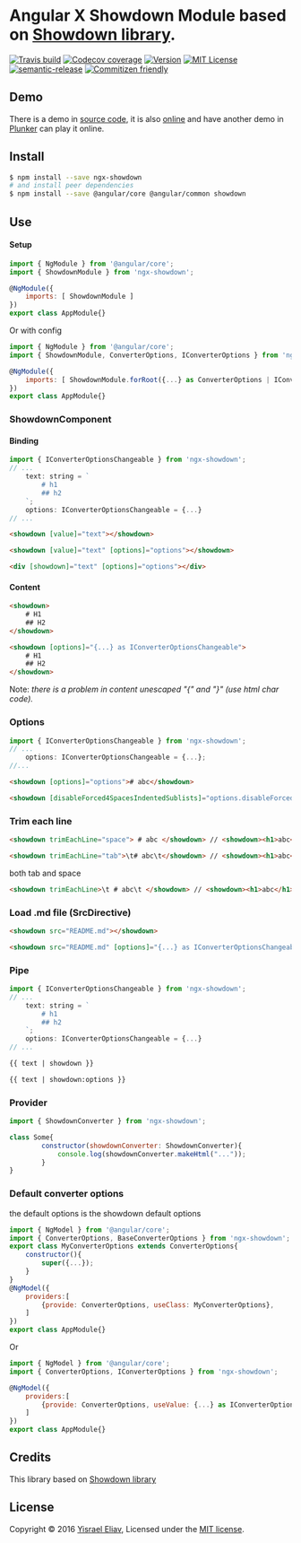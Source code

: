 # Angular X Showdown Module based on [Showdown library](https://github.com/showdownjs/showdown).
[![Travis build](https://travis-ci.org/yisraelx/ngx-showdown.svg?branch=master)](https://travis-ci.org/yisraelx/ngx-showdown)
[![Codecov coverage](https://codecov.io/github/yisraelx/ngx-showdown/coverage.svg?branch=master)](https://codecov.io/github/yisraelx/ngx-showdown)
[![Version](https://img.shields.io/npm/v/ngx-showdown.svg)](https://www.npmjs.com/package/ngx-showdown)
[![MIT License](https://img.shields.io/npm/l/ngx-showdown.svg)](https://github.com/yisraelx/ngx-showdown/blob/master/LICENSE)
[![semantic-release](https://img.shields.io/badge/%20%20%F0%9F%93%A6%F0%9F%9A%80-semantic--release-e10079.svg)](https://github.com/semantic-release/semantic-release)
[![Commitizen friendly](https://img.shields.io/badge/commitizen-friendly-brightgreen.svg)](http://commitizen.github.io/cz-cli/)

## Demo
There is a demo in [source code](https://github.com/yisraelx/ngx-showdown/blob/master/demo), it is also [online](http://yisraelx.github.io/ngx-showdown) and have another demo in [Plunker](https://plnkr.co/edit/0j8d9w) can play it online.

## Install
```bash
$ npm install --save ngx-showdown
# and install peer dependencies
$ npm install --save @angular/core @angular/common showdown
```

## Use
#### Setup
```javascript
import { NgModule } from '@angular/core';
import { ShowdownModule } from 'ngx-showdown';

@NgModule({
    imports: [ ShowdownModule ]
})
export class AppModule{}
```
Or with config
```javascript
import { NgModule } from '@angular/core';
import { ShowdownModule, ConverterOptions, IConverterOptions } from 'ngx-showdown';

@NgModule({
    imports: [ ShowdownModule.forRoot({...} as ConverterOptions | IConverterOptions) ]
})
export class AppModule{}
```
### ShowdownComponent
#### Binding
```javascript
import { IConverterOptionsChangeable } from 'ngx-showdown';
// ...
    text: string = `
        # h1
        ## h2
    `;
    options: IConverterOptionsChangeable = {...}
// ...
```
```html
<showdown [value]="text"></showdown>
```
```html
<showdown [value]="text" [options]="options"></showdown>
```
```html
<div [showdown]="text" [options]="options"></div>
```
#### Content
```html
<showdown>
    # H1
    ## H2
</showdown>
```
```html
<showdown [options]="{...} as IConverterOptionsChangeable">
    # H1
    ## H2
</showdown>
```
Note: _there is a problem in content unescaped "{" and "}" (use html char code)._

### Options
```javascript
import { IConverterOptionsChangeable } from 'ngx-showdown';
// ...
    options: IConverterOptionsChangeable = {...};
//...
```
```html
<showdown [options]="options"># abc</showdown>
```
```html
<showdown [disableForced4SpacesIndentedSublists]="options.disableForced4SpacesIndentedSublists" [encodeEmails]="options.encodeEmails" [excludeTrailingPunctuationFromURLs]="options.excludeTrailingPunctuationFromURLs" [ghCodeBlocks]="options.ghCodeBlocks" [ghCompatibleHeaderId]="options.ghCompatibleHeaderId" [ghMentions]="options.ghMentions" [ghMentionsLink]="options.ghMentionsLink" [headerLevelStart]="options.headerLevelStart" [literalMidWordUnderscores]="options.literalMidWordUnderscores" [noHeaderId]="options.noHeaderId" [omitExtraWLInCodeBlocks]="options.omitExtraWLInCodeBlocks" [parseImgDimensions]="options.parseImgDimensions" [prefixHeaderId]="options.prefixHeaderId" [requireSpaceBeforeHeadingText]="options.requireSpaceBeforeHeadingText" [simpleLineBreaks]="options.simpleLineBreaks" [simplifiedAutoLink]="options.simplifiedAutoLink" [smartIndentationFix]="options.smartIndentationFix" [smoothLivePreview]="options.smoothLivePreview" [strikethrough]="options.strikethrough" [tables]="options.tables" [tablesHeaderId]="options.tablesHeaderId" [tasklists]="options.tasklists" [trimEachLine]="options.trimEachLine"># abc</showdown>
```
### Trim each line
```html
<showdown trimEachLine="space"> # abc </showdown> // <showdown><h1>abc</h1></showdown>
```
```html
<showdown trimEachLine="tab">\t# abc\t</showdown> // <showdown><h1>abc</h1></showdown>
```
both tab and space
```html
<showdown trimEachLine>\t # abc\t </showdown> // <showdown><h1>abc</h1></showdown>
```
### Load .md file (SrcDirective)
```html
<showdown src="README.md"></showdown>
```
```html
<showdown src="README.md" [options]="{...} as IConverterOptionsChangeable"></showdown>
```

### Pipe
```javascript
import { IConverterOptionsChangeable } from 'ngx-showdown';
// ...
    text: string = `
        # h1
        ## h2
    `;
    options: IConverterOptionsChangeable = {...}
// ...
```
```html
{{ text | showdown }}
```
```html
{{ text | showdown:options }}
```

### Provider
```javascript
import { ShowdownConverter } from 'ngx-showdown';

class Some{
        constructor(showdownConverter: ShowdownConverter){
            console.log(showdownConverter.makeHtml("..."));
        }
}
```

### Default converter options 
the default options is the showdown default options
```javascript
import { NgModel } from '@angular/core';
import { ConverterOptions, BaseConverterOptions } from 'ngx-showdown';
export class MyConverterOptions extends ConverterOptions{
    constructor(){
        super({...});
    }
}
@NgModel({
    providers:[
        {provide: ConverterOptions, useClass: MyConverterOptions},
    ]
})
export class AppModule{}
```
Or
```javascript
import { NgModel } from '@angular/core';
import { ConverterOptions, IConverterOptions } from 'ngx-showdown';

@NgModel({
    providers:[
        {provide: ConverterOptions, useValue: {...} as IConverterOptions | ConverterOptions},
    ]
})
export class AppModule{}
```

## Credits
This library based on [Showdown library](https://github.com/showdownjs/showdown)

## License
Copyright © 2016 [Yisrael Eliav](https://github.com/yisraelx),
Licensed under the [MIT license](https://github.com/yisraelx/ngx-showdown/blob/master/LICENSE).
